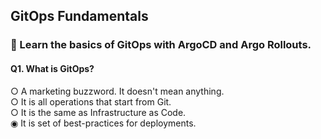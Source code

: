 ## GitOps Fundamentals 
### 📌 Learn the basics of GitOps with ArgoCD and Argo Rollouts.

#### Q1. What is GitOps?
○ A marketing buzzword. It doesn't mean anything.<br>
○ It is all operations that start from Git.<br>
○ It is the same as Infrastructure as Code.<br>
◉ It is set of best-practices for deployments.<br>